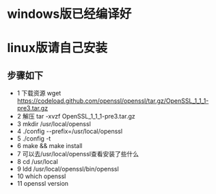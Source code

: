 # windows版已经编译好
# linux版请自己安装  
## 步骤如下

* 1 下载资源 wget https://codeload.github.com/openssl/openssl/tar.gz/OpenSSL_1_1_1-pre3.tar.gz
* 2 解压 tar -xvzf OpenSSL_1_1_1-pre3.tar.gz
* 3 mkdir /usr/local/openssl
* 4 ./config --prefix=/usr/local/openssl
* 5 ./config -t
* 6 make && make install
* 7 可以去/usr/local/openssl查看安装了些什么
* 8 cd /usr/local
* 9 ldd /usr/local/openssl/bin/openssl
* 10 which openssl
* 11 openssl version
